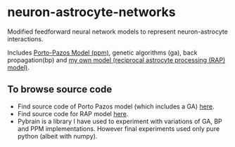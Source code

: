 neuron-astrocyte-networks
=========================

Modified feedforward neural network models to represent neuron-astrocyte interactions. 

Includes [Porto-Pazos Model (ppm)](http://www.plosone.org/article/info%3Adoi%2F10.1371%2Fjournal.pone.0019109), genetic algorithms (ga), back propagation(bp) and [my own model (reciprocal astrocyte processing (RAP) model)](www.davidadlersapp.appspot.com/files/writeup.pdf).

## To browse source code

 * Find source code of Porto Pazos model (which includes a GA) [here](https://github.com/mfbx9da4/neuron-astrocyte-networks/tree/master/pure_python/ga%2Bppm/main).
 * Find source code for RAP model [here](https://github.com/mfbx9da4/neuron-astrocyte-networks/tree/master/pure_python/rap/main). 
 * Pybrain is a library I have used to experiment with variations of GA, BP and PPM implementations. However final experiments used only pure python (albeit with numpy).
